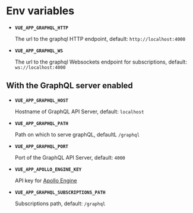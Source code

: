 # Env variables

- **`VUE_APP_GRAPHQL_HTTP`**

  The url to the graphql HTTP endpoint, default: `http://localhost:4000`

- **`VUE_APP_GRAPHQL_WS`**

  The url to the graphql Websockets endpoint for subscriptions, default: `ws://localhost:4000`

## With the GraphQL server enabled

- **`VUE_APP_GRAPHQL_HOST`**

  Hostname of GraphQL API Server, default: `localhost`

- **`VUE_APP_GRAPHQL_PATH`**

  Path on which to serve graphQL, defaultL `/graphql`

- **`VUE_APP_GRAPHQL_PORT`**

  Port of the GraphQL API Server, default: `4000`

- **`VUE_APP_APOLLO_ENGINE_KEY`**

  API key for [Apollo Engine](https://engine.apollographql.com)

- **`VUE_APP_GRAPHQL_SUBSCRIPTIONS_PATH`**

  Subscriptions path, default: `/graphql`
